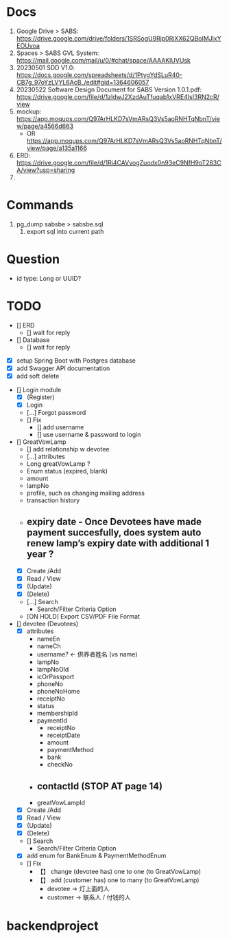 # Docs
1. Google Drive > SABS: https://drive.google.com/drive/folders/1SRSogU9Rjp0RiXX62QBoIMJlxYEOUvoa
2. Spaces > SABS GVL System: https://mail.google.com/mail/u/0/#chat/space/AAAAKlUVUsk
3. 20230501 SDD V1.0: https://docs.google.com/spreadsheets/d/1PtygYdSLuR40-CB7g_97oYzLVYL6AcB_/edit#gid=1364606057
4. 20230522 Software Design Document for SABS Version 1.0.1.pdf: https://drive.google.com/file/d/1zIdwJ2XzdAuTfuqab1xVRE4IsI3RN2cR/view
5. mockup: https://app.moqups.com/Q97ArHLKD7sVmARsQ3Vs5aoRNHTqNbnT/view/page/a4566d663
   - OR https://app.moqups.com/Q97ArHLKD7sVmARsQ3Vs5aoRNHTqNbnT/view/page/a135a1166
6. ERD: https://drive.google.com/file/d/1Ri4CAVvogZuodx0n93eC9NfH9oT283CA/view?usp=sharing
7. 

# Commands
1. pg_dump sabsbe > sabsbe.sql
   1. export sql into current path

# Question
- id type: Long or UUID?

# TODO

- [] ERD
  - [] wait for reply
- [] Database
  - [] wait for reply
- [x] setup Spring Boot with Postgres database
- [x] add Swagger API documentation
- [x] add soft delete
- [] Login module
  - [x] (Register)
  - [x] Login
  - [...] Forgot password
  - [] Fix
    - [] add username
    - [] use username & password to login
- [] GreatVowLamp
  - [] add relationship w devotee
  - [...] attributes
  - Long greatVowLamp ?
  - Enum status (expired, blank)
  - amount
  - lampNo
  - profile, such as changing mailing address
  - transaction history
  - expiry date - Once Devotees have made payment succesfully, does system auto renew lamp’s expiry date with additional 1 year ?
    - 
  - [x] Create /Add
  - [x] Read / View
  - [x] (Update)
  - [x] (Delete)
  - [...] Search
    - Search/Filter Criteria Option
  - [ON HOLD] Export CSV/PDF File Format
- [] devotee (Devotees)
  - [x] attributes
    - nameEn
    - nameCh
    - username? <- 供养者姓名 (vs name)
    - lampNo
    - lampNoOld
    - icOrPassport
    - phoneNo
    - phoneNoHome
    - receiptNo
    - status
    - membershipId
    - paymentId
      - receiptNo
      - receiptDate
      - amount
      - paymentMethod
      - bank
      - checkNo
    - contactId (STOP AT page 14)
      - 
    - greatVowLampId
  - [x] Create /Add
  - [x] Read / View
  - [x] (Update)
  - [x] (Delete)
  - [] Search
    - Search/Filter Criteria Option
  - [x] add enum for BankEnum & PaymentMethodEnum
  - [] Fix
    - 【】 change (devotee has) one to one (to GreatVowLamp)
    - 【】 add (customer has) one to many (to GreatVowLamp)
      - devotee -> 灯上面的人
      - customer -> 联系人 / 付钱的人
# backendproject
